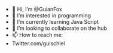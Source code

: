 - 👋 Hi, I’m @GuianFox
- 👀 I’m interested in programming
- 🌱 I’m currently learning Java Script
- 💞️ I’m looking to collaborate on the hub
- 📫 How to reach me:
- Twitter.com/guischiel

<!---
GuianFox/GuianFox is a ✨ special ✨ repository because its `README.md` (this file) appears on your GitHub profile.
You can click the Preview link to take a look at your changes.
--->
